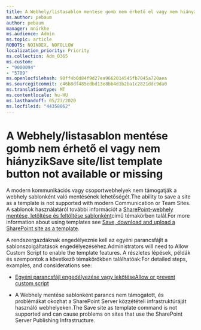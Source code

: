 ```yaml
---
title: A Webhely/listasablon mentése gomb nem érhető el vagy nem hiányzik
ms.author: pebaum
author: pebaum
manager: mnirkhe
ms.audience: Admin
ms.topic: article
ROBOTS: NOINDEX, NOFOLLOW
localization_priority: Priority
ms.collection: Adm_O365
ms.custom:
- "9000094"
- "5709"
ms.openlocfilehash: 90ff4b0d84f9d27ea9662014545fb7045a720aea
ms.sourcegitcommit: c46b8df485edbd13e8bb4d1b2ba1c2821ddc9da0
ms.translationtype: MT
ms.contentlocale: hu-HU
ms.lasthandoff: 05/23/2020
ms.locfileid: "44358062"
---
```

# <a name="save-sitelist-template-button-not-available-or-missing"></a><span data-ttu-id="e1442-102">A Webhely/listasablon mentése gomb nem érhető el vagy nem hiányzik</span><span class="sxs-lookup"><span data-stu-id="e1442-102">Save site/list template button not available or missing</span></span>

<span data-ttu-id="e1442-103">A modern kommunikációs vagy csoportwebhelyek nem támogatják a webhely sablonként való mentésének lehetőségét.</span><span class="sxs-lookup"><span data-stu-id="e1442-103">The ability to save a site as a template is not supported with modern Communication or Team Sites.</span></span> <span data-ttu-id="e1442-104">A sablonok használatáról további információt a [SharePoint-webhely mentése, letöltése és feltöltése sablonként](https://docs.microsoft.com/sharepoint/dev/general-development/save-download-and-upload-a-sharepoint-site-as-a-template)című témakörben talál.</span><span class="sxs-lookup"><span data-stu-id="e1442-104">For more information about using templates see [Save, download and upload a SharePoint site as a template](https://docs.microsoft.com/sharepoint/dev/general-development/save-download-and-upload-a-sharepoint-site-as-a-template).</span></span>

<span data-ttu-id="e1442-105">A rendszergazdáknak engedélyeznie kell az egyéni parancsfájlt a sablonszolgáltatások engedélyezéséhez.</span><span class="sxs-lookup"><span data-stu-id="e1442-105">Administrators will need to Allow Custom Script to enable the template features.</span></span> <span data-ttu-id="e1442-106">A részletes lépések, példák és szempontok a következő témakörökben találhatóak:</span><span class="sxs-lookup"><span data-stu-id="e1442-106">For detailed steps, examples, and considerations see:</span></span>

- [<span data-ttu-id="e1442-107">Egyéni parancsfájl engedélyezése vagy lekötése</span><span class="sxs-lookup"><span data-stu-id="e1442-107">Allow or prevent custom script</span></span>](https://docs.microsoft.com/sharepoint/allow-or-prevent-custom-script)

- <span data-ttu-id="e1442-108">A Webhely mentése sablonként parancs nem támogatott, és problémákat okozhat a SharePoint Server közzétételi infrastruktúráját használó webhelyeken.</span><span class="sxs-lookup"><span data-stu-id="e1442-108">The Save site as template command is not supported and can cause problems on sites that use the SharePoint Server Publishing Infrastructure.</span></span>


